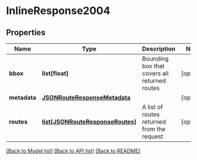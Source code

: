 # InlineResponse2004

## Properties
Name | Type | Description | Notes
------------ | ------------- | ------------- | -------------
**bbox** | **list[float]** | Bounding box that covers all returned routes | [optional] 
**metadata** | [**JSONRouteResponseMetadata**](JSONRouteResponseMetadata.md) |  | [optional] 
**routes** | [**list[JSONRouteResponseRoutes]**](JSONRouteResponseRoutes.md) | A list of routes returned from the request | [optional] 

[[Back to Model list]](../README.md#documentation_for_models) [[Back to API list]](../README.md#documentation_for_api_endpoints) [[Back to README]](../README.md)

